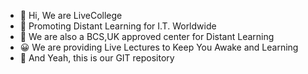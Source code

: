 - 👋 Hi, We are LiveCollege
- 🌱 Promoting Distant Learning for I.T. Worldwide
- 🚀 We are also a BCS,UK approved center for Distant Learning
- 😀 We are providing Live Lectures to Keep You Awake and Learning
- 🍦 And Yeah, this is our GIT repository
